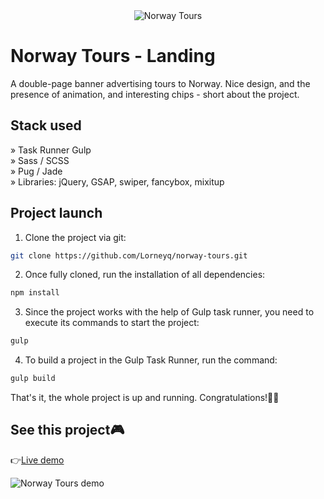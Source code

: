 <div align='center'><img src='https://i.imgur.com/CLo4JSp.jpg' alt='Norway Tours'/></div>

# Norway Tours - Landing

A double-page banner advertising tours to Norway. Nice design, and the presence of animation, and interesting chips - short about the project.

## Stack used

» Task Runner Gulp\
» Sass / SCSS\
» Pug / Jade\
» Libraries: jQuery, GSAP, swiper, fancybox, mixitup

## Project launch

1. Clone the project via git:

```bash
git clone https://github.com/Lorneyq/norway-tours.git
```

2. Once fully cloned, run the installation of all dependencies:

```bash
npm install
```

3. Since the project works with the help of Gulp task runner, you need to execute its commands to start the project:

```bash
gulp
```

4. To build a project in the Gulp Task Runner, run the command:

```bash
gulp build
```

That's it, the whole project is up and running. Congratulations!🎉🥳

## See this project🎮

👉[Live demo](http://norway-tours.vercel.app/)

![Norway Tours demo](https://lorneyq.vercel.app/_next/image?url=%2F_next%2Fstatic%2Fmedia%2Fnorway-tours.1612c9e6.jpg&w=1920&q=75)
